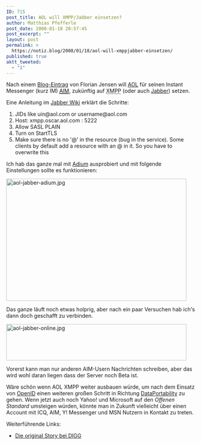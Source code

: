 ```yaml
---
ID: 715
post_title: AOL will XMPP/Jabber einsetzen?
author: Matthias Pfefferle
post_date: 2008-01-18 20:57:45
post_excerpt: ""
layout: post
permalink: >
  https://notiz.blog/2008/01/18/aol-will-xmppjabber-einsetzen/
published: true
aktt_tweeted:
  - "1"
---
```

Nach einem <a href="http://florianjensen.com/2008/01/17/aol-adopting-xmpp-aka-jabber/">Blog-Eintrag</a> von Florian Jensen will <a href="http://www.aol.com">AOL</a> für seinen Instant Messenger (kurz IM) <a href="http://www.aol.de/AIM/"><abbr title="AOL Instant Messenger">AIM</abbr></a>, zukünftig auf <abbr title="Extensible Messaging and Presence Protocol">XMPP</abbr> (oder auch <a href="http://www.jabber.org/">Jabber</a>) setzen.

Eine Anleitung im <a href="http://wiki.jabber.org/index.php/AOL_Alpha">Jabber Wiki</a> erklärt die Schritte:

<ol><li>JIDs like uin@aol.com or username@aol.com</li>
<li>Host: xmpp.oscar.aol.com : 5222</li>
<li>Allow SASL PLAIN</li>
<li>Turn on StartTLS</li>
<li>Make sure there is no '@' in the resource (bug in the service). Some clients by default add a resource with an @ in it. So you have to overwrite this</li></ol>

Ich hab das ganze mal mit <a href="http://www.adiumx.com/">Adium</a> ausprobiert und mit folgende Einstellungen sollte es funktionieren:

<img class="aligncenter" src="http://notiz.blog/wp-content/uploads/2008/01/aol-jabber-adium.jpg" alt="aol-jabber-adium.jpg" border="0" width="480" height="326" />

Das ganze läuft noch etwas holprig, aber nach ein paar Versuchen hab ich's dann doch geschafft zu verbinden.

<img class="aligncenter" src="http://notiz.blog/wp-content/uploads/2008/01/aol-jabber-online.jpg" alt="aol-jabber-online.jpg" border="0" width="480" height="97" />

Vorerst kann man nur anderen AIM-Usern Nachrichten schreiben, aber das wird wohl daran liegen dass der Server noch Beta ist.

Wäre schön wenn AOL XMPP weiter ausbauen würde, um nach dem Einsatz von <a href="http://www.notsorelevant.com/2007-02-15/openid-now-with-aol-support/">OpenID</a> einen weiteren großen Schritt in Richtung <a href="http://dataportability.org">DataPortability</a> zu gehen.
Wenn jetzt auch noch Yahoo! und Microsoft auf den <em>Offenen Standard</em> umsteigen würden, könnte man in Zukunft vielleicht über einen Account mit ICQ, AIM, Y! Messenger und MSN Nutzern in Kontakt zu treten.

Weiterführende Links:
<ul><li><a href="http://digg.com/software/AOL_ICQ_are_adopting_the_open_source_technology_Jabber">Die original Story bei DIGG</a></li></ul>